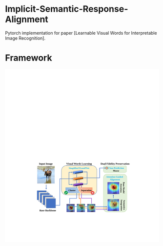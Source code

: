 # Implicit-Semantic-Response-Alignment
Pytorch implementation for paper [Learnable Visual Words for Interpretable Image Recognition].

# Framework
![Alt text](framework.jpg?raw=true "Title")
